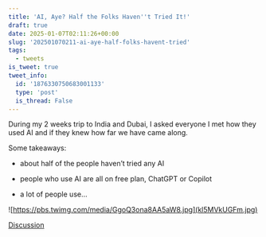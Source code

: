 ```yaml
---
title: 'AI, Aye? Half the Folks Haven''t Tried It!'
draft: true
date: 2025-01-07T02:11:26+00:00
slug: '202501070211-ai-aye-half-folks-havent-tried'
tags:
  - tweets
is_tweet: true
tweet_info:
  id: '1876330750683001133'
  type: 'post'
  is_thread: False
---
```




During my 2 weeks trip to India and Dubai, I asked everyone I met how they used AI and if they knew how far we have came along.

Some takeaways:

- about half of the people haven’t tried any AI

- people who use AI are all on free plan, ChatGPT or Copilot

- a lot of people use…

![https://pbs.twimg.com/media/GgoQ3ona8AA5aW8.jpg](kl5MVkUGFm.jpg)

[Discussion](https://x.com/sytelus/status/1876330750683001133)
